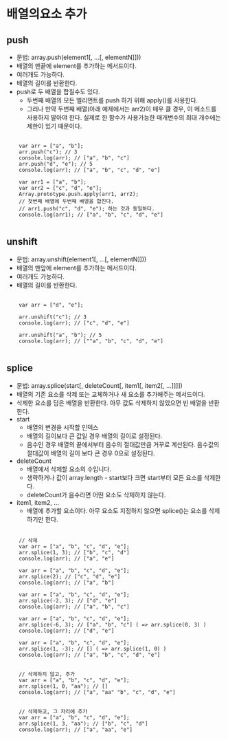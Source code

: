 # 배열의요소 추가
## push
* 문법: array.push(element1[, ...[, elementN]]))  
* 배열의 맨끝에 element를 추가하는 메서드이다.
* 여러개도 가능하다.
* 배열의 길이를 반환한다.  
* push로 두 배열을 합칠수도 있다.
  * 두번째 배열의 모든 엘리먼트를 push 하기 위해 apply()를 사용한다.
  * 그러나 만약 두번째 배열(아래 예제에서는 arr2)이 매우 클 경우, 이 메소드를 사용하지 말아야 한다. 실제로 한 함수가 사용가능한 매개변수의 최대 개수에는 제한이 있기 때문이다.
<pre>
  <code>
    var arr = ["a", "b"];
    arr.push("c"); // 3
    console.log(arr); // ["a", "b", "c"]
    arr.push("d", "e"); // 5
    console.log(arr); // ["a", "b", "c", "d", "e"]

    var arr1 = ["a", "b"];
    var arr2 = ["c", "d", "e"];
    Array.prototype.push.apply(arr1, arr2);
    // 첫번째 배열에 두번째 배열을 합친다.
    // arr1.push("c", "d", "e"); 하는 것과 동일하다.
    console.log(arr1); // ["a", "b", "c", "d", "e"]
  </code>
</pre>

## unshift
* 문법: array.unshift(element1[, ...[, elementN]]))  
* 배열의 맨앞에 element를 추가하는 메서드이다.
* 여러개도 가능하다.
* 배열의 길이를 반환한다.  
<pre>
  <code>
    var arr = ["d", "e"];

    arr.unshift("c"); // 3
    console.log(arr); // ["c", "d", "e"]

    arr.unshift("a", "b"); // 5
    console.log(arr); // [""a", "b", "c", "d", "e"]
  </code>
</pre>

## splice
* 문법: array.splice(start[, deleteCount[, item1[, item2[, ...]]]])
* 배열의 기존 요소를 삭제 또는 교체하거나 새 요소를 추가해주는 메서드이다.
* 삭제한 요소를 담은 배열을 반환한다. 아무 값도 삭제하지 않았으면 빈 배열을 반환한다.
* start
  * 배열의 변경을 시작할 인덱스
  * 배열의 길이보다 큰 값일 경우 배열의 길이로 설정된다.
  * 음수인 경우 배열의 끝에서부터 음수의 절대값만큼 거꾸로 계산된다. 음수값의 절대값이 배열의 길이 보다 큰 경우 0으로 설정된다.
* deleteCount
  * 배열에서 삭제할 요소의 수입니다.
  * 생략하거나 값이 array.length - start보다 크면 start부터 모든 요소를 삭제한다.
  * deleteCount가 음수라면 어떤 요소도 삭제하지 않는다.
* item1, item2, ...
  * 배열에 추가할 요소이다. 아무 요소도 지정하지 않으면 splice()는 요소를 삭제하기만 한다.
<pre>
  <code>
    // 삭제
    var arr = ["a", "b", "c", "d", "e"];
    arr.splice(1, 3); // ["b", "c", "d"]
    console.log(arr); // ["a", "e"]

    var arr = ["a", "b", "c", "d", "e"];
    arr.splice(2); // ["c", "d", "e"]
    console.log(arr); // ["a", "b"]

    var arr = ["a", "b", "c", "d", "e"];
    arr.splice(-2, 3); // ["d", "e"]
    console.log(arr); // ["a", "b", "c"]

    var arr = ["a", "b", "c", "d", "e"];
    arr.splice(-6, 3); // ["a", "b", "c"] ( => arr.splice(0, 3) )
    console.log(arr); // ["d", "e"]

    var arr = ["a", "b", "c", "d", "e"];
    arr.splice(1, -3); // [] ( => arr.splice(1, 0) )
    console.log(arr); // ["a", "b", "c", "d", "e"]


    // 삭제하지 않고, 추가
    var arr = ["a", "b", "c", "d", "e"];
    arr.splice(1, 0, "aa"); // []
    console.log(arr); // ["a", "aa" "b", "c", "d", "e"]


    // 삭제하고, 그 자리에 추가
    var arr = ["a", "b", "c", "d", "e"];
    arr.splice(1, 3, "aa"); // ["b", "c", "d"]
    console.log(arr); // ["a", "aa", "e"]
  </code>
</pre>